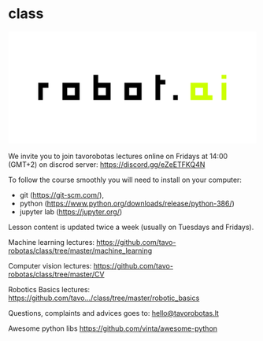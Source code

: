 # class

![robotai](https://raw.githubusercontent.com/tavo-robotas/class/master/images/intro_b.jpg)

We invite you to join tavorobotas lectures online on Fridays at 14:00 (GMT+2) on discrod server:
https://discord.gg/eZeETFKQ4N

To follow the course smoothly you will need to install on your computer:
- git (https://git-scm.com/),
- python (https://www.python.org/downloads/release/python-386/)
- jupyter lab (https://jupyter.org/)

Lesson content is updated twice a week (usually on Tuesdays and Fridays).

Machine learning lectures:
https://github.com/tavo-robotas/class/tree/master/machine_learning

Computer vision lectures:
https://github.com/tavo-robotas/class/tree/master/CV

Robotics Basics lectures:
https://github.com/tavo.../class/tree/master/robotic_basics

Questions, complaints and advices goes to:
hello@tavorobotas.lt

Awesome python libs
https://github.com/vinta/awesome-python

